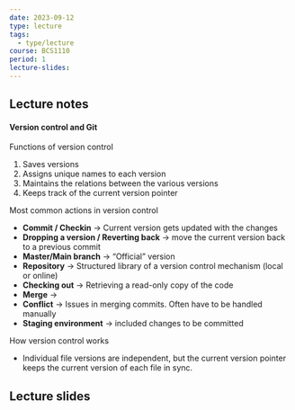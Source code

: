 ```yaml
---
date: 2023-09-12
type: lecture
tags:
  - type/lecture
course: BCS1110
period: 1
lecture-slides:
---
```

## Lecture notes
#### Version control and Git
Functions of version control
1. Saves versions
2. Assigns unique names to each version
3. Maintains the relations between the various versions
4. Keeps track of the current version pointer

Most common actions in version control
- **Commit / Checkin** → Current version gets updated with the changes
- **Dropping a version / Reverting back** → move the current version back to a previous commit
- **Master/Main branch** → “Official” version
- **Repository** → Structured library of a version control mechanism (local or online)
- **Checking out** → Retrieving a read-only copy of the code
- **Merge** → 
- **Conflict** → Issues in merging commits. Often have to be handled manually
- **Staging environment** → included changes to be committed

How version control works
- Individual file versions are independent, but the current version pointer keeps the current version of each file in sync.


## Lecture slides
